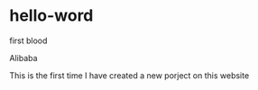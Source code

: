 # hello-word
first blood

Alibaba

This is the first time I have created a new porject on this website
